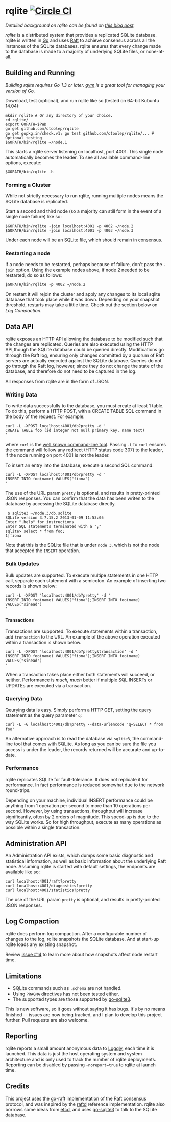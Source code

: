 rqlite [![Circle CI](https://circleci.com/gh/otoolep/rqlite/tree/master.svg?style=svg)](https://circleci.com/gh/otoolep/rqlite/tree/master)
======

*Detailed background on rqlite can be found on [this blog post](http://www.philipotoole.com/replicating-sqlite-using-raft-consensus).*

*rqlite* is a distributed system that provides a replicated SQLite database. rqlite is written in [Go](http://golang.org/) and uses [Raft](http://raftconsensus.github.io/) to achieve consensus across all the instances of the SQLite databases. rqlite ensures that every change made to the database is made to a majority of underlying SQLite files, or none-at-all.

## Building and Running
*Building rqlite requires Go 1.3 or later. [gvm](https://github.com/moovweb/gvm) is a great tool for managing your version of Go.*

Download, test (optional), and run rqlite like so (tested on 64-bit Kubuntu 14.04):

    mkdir rqlite # Or any directory of your choice.
    cd rqlite/
    export GOPATH=$PWD
    go get github.com/otoolep/rqlite
    go get gopkg.in/check.v1; go test github.com/otoolep/rqlite/... # Optional testing
    $GOPATH/bin/rqlite ~/node.1

This starts a rqlite server listening on localhost, port 4001. This single node automatically becomes the leader. To see all available command-line options, execute:

    $GOPATH/bin/rqlite -h

### Forming a Cluster
While not strictly necessary to run rqlite, running multiple nodes means the SQLite database is replicated.

Start a second and third node (so a majority can still form in the event of a single node failure) like so:

    $GOPATH/bin/rqlite -join localhost:4001 -p 4002 ~/node.2
    $GOPATH/bin/rqlite -join localhost:4001 -p 4003 ~/node.3

Under each node will be an SQLite file, which should remain in consensus.

### Restarting a node
If a node needs to be restarted, perhaps because of failure, don't pass the `-join` option. Using the example nodes above, if node 2 needed to be restarted, do so as follows:

    $GOPATH/bin/rqlite -p 4002 ~/node.2

On restart it will rejoin the cluster and apply any changes to its local sqlite database that took place while it was down. Depending on your snapshot threshold, restarts may take a little time. Check out the section below on _Log Compaction_.

## Data API
rqlite exposes an HTTP API allowing the database to be modified such that the changes are replicated. Queries are also executed using the HTTP API,though the SQLite database could be queried directly. Modifications go through the Raft log, ensuring only changes committed by a quorum of Raft servers are actually executed against the SQLite database. Queries do not go through the Raft log, however, since they do not change the state of the database, and therefore do not need to be captured in the log.

All responses from rqlite are in the form of JSON.

### Writing Data
To write data successfully to the database, you must create at least 1 table. To do this, perform a HTTP POST, with a CREATE TABLE SQL command in the body of the request. For example:

    curl -L -XPOST localhost:4001/db?pretty -d '
    CREATE TABLE foo (id integer not null primary key, name text)
    '

where `curl` is the [well known command-line tool](http://curl.haxx.se/). Passing `-L` to `curl` ensures the command will follow any redirect (HTTP status code 307) to the leader, if the node running on port 4001 is not the leader.

To insert an entry into the database, execute a second SQL command:

    curl -L -XPOST localhost:4001/db?pretty -d '
    INSERT INTO foo(name) VALUES("fiona")
    '

The use of the URL param `pretty` is optional, and results in pretty-printed JSON responses. You can confirm that the data has been writen to the database by accessing the SQLite database directly.

     $ sqlite3 ~/node.3/db.sqlite
    SQLite version 3.7.15.2 2013-01-09 11:53:05
    Enter ".help" for instructions
    Enter SQL statements terminated with a ";"
    sqlite> select * from foo;
    1|fiona
Note that this is the SQLite file that is under `node 3`, which is not the node that accepted the `INSERT` operation.

### Bulk Updates
Bulk updates are supported. To execute multipe statements in one HTTP call, separate each statement with a semicolon. An example of inserting two records is shown below:

    curl -L -XPOST 'localhost:4001/db?pretty' -d '
    INSERT INTO foo(name) VALUES("fiona");INSERT INTO foo(name) VALUES("sinead")
    '

#### Transactions
Transactions are supported. To execute statements within a transaction, add `transaction` to the URL. An example of the above operation executed within a transaction is shown below.

    curl -L -XPOST 'localhost:4001/db?pretty&transaction' -d '
    INSERT INTO foo(name) VALUES("fiona");INSERT INTO foo(name) VALUES("sinead")
    '

When a transaction takes place either both statements will succeed, or neither. Performance is *much, much* better if multiple SQL INSERTs or UPDATEs are executed via a transaction.

### Querying Data
Qeurying data is easy. Simply perform a HTTP GET, setting the query statement as the query parameter `q`:

    curl -L -G localhost:4001/db?pretty --data-urlencode 'q=SELECT * from foo'

An alternative approach is to read the database via `sqlite3`, the command-line tool that comes with SQLite. As long as you can be sure the file you access is under the leader, the records returned will be accurate and up-to-date.

### Performance
rqlite replicates SQLite for fault-tolerance. It does not replicate it for performance. In fact performance is reduced somewhat due to the network round-trips.

Depending on your machine, individual INSERT performance could be anything from 1 operation per second to more than 10 operations per second. However, by using transactions, throughput will increase significantly, often by 2 orders of magnitude. This speed-up is due to the way SQLite works. So for high throughput, execute as many operations as possible within a single transaction.

## Administration API
An Administration API exists, which dumps some basic diagnostic and statistical information, as well as basic information about the underlying Raft node. Assuming rqlite is started with default settings, the endpoints are available like so:

    curl localhost:4001/raft?pretty
    curl localhost:4001/diagnostics?pretty
    curl localhost:4001/statistics?pretty

The use of the URL param `pretty` is optional, and results in pretty-printed JSON responses.

## Log Compaction
rqlite does perform log compaction. After a configurable number of changes to the log, rqlite snapshots the SQLite database. And at start-up rqlite loads any existing snapshot.

Review [issue #14](https://github.com/otoolep/rqlite/issues/14) to learn more about how snapshots affect node restart time.

## Limitations
 * SQLite commands such as `.schema` are not handled.
 * Using `PRAGMA` directives has not been tested either.
 * The supported types are those supported by [go-sqlite3](http://godoc.org/github.com/mattn/go-sqlite3).

This is new software, so it goes without saying it has bugs. It's by no means finished -- issues are now being tracked, and I plan to develop this project further. Pull requests are also welcome.

## Reporting
rqlite reports a small amount anonymous data to [Loggly](http://www.loggly.com), each time it is launched. This data is just the host operating system and system architecture and is only used to track the number of rqlite deployments. Reporting can be disabled by passing `-noreport=true` to rqlite at launch time.

## Credits
This project uses the [go-raft](https://github.com/goraft/raft) implementation of the Raft consensus protocol, and was inspired by the [raftd](https://github.com/goraft/raftd) reference implementation. rqlite also borrows some ideas from [etcd](https://github.com/coreos/etcd), and uses [go-sqlite3](http://godoc.org/github.com/mattn/go-sqlite3) to talk to the SQLite database.
